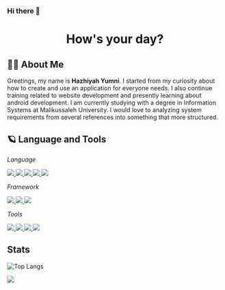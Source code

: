 ### Hi there 👋 

<h1 align="center"> How's your day?


## 🙋‍♂️ About Me
  
  Greetings, my name is **__Hazhiyah Yumni__**. I started from my curiosity about how to create and use an application for everyone needs. I also continue training related to website development and presently learning about android development. I am currently studying with a degree in Information Systems at Malikussaleh University. I would love to analyzing system requirements from several references into something that more structured.
  
## 🪐 Language and Tools
  *Language*
  <p align="left"> 
     <a href="https://www.w3.org/html/" target="_blank"> <img src="https://img.icons8.com/color/48/000000/html-5.png"/> </a> 
    <a href="https://www.w3schools.com/css/" target="_blank"> <img src="https://img.icons8.com/color/48/000000/css3.png"/> </a> 
    <a href="https://developer.mozilla.org/en-US/docs/Web/JavaScript" target="_blank"> <img src="https://img.icons8.com/color/48/000000/javascript.png"/> </a> 
    <a href="https://www.java.com" target="_blank"> <img src="https://img.icons8.com/color/48/000000/java-coffee-cup-logo.png"/> </a>
    <a style="padding-right:8px;" href="https://www.mysql.com/" target="_blank"> <img src="https://img.icons8.com/fluent/50/000000/mysql-logo.png"/> </a>
  </p>
  
  *Framework*
  <p align="left"> 
    <a href="https://getbootstrap.com" target="_blank"> <img src="https://img.icons8.com/color/48/000000/bootstrap.png"/> </a> 
    <a href="https://laravel.com" target="_blank"> <img src="https://img.icons8.com/fluency/48/000000/laravel.png"/> </a>
    <a href="https://codeigniter.com" target="_blank"><img src="https://img.icons8.com/external-tal-revivo-color-tal-revivo/48/000000/external-codeigniter-is-an-open-source-software-rapid-development-web-framework-logo-color-tal-revivo.png"/> </a>
  </p>
  
  *Tools*
  <p align="left">
  <a href="https://code.visualstudio.com" target"_blank"> <img src="https://img.icons8.com/color/48/000000/visual-studio-code-2019.png"/> </a>
  <a href="https://developer.android.com/studio" target="_blank"> <img src="https://img.icons8.com/color/48/000000/android-studio--v2.png"/> </a>
  <a href="https://www.jetbrains.com/idea/" target="_blank"> <img src="https://img.icons8.com/color/48/000000/intellij-idea.png"/> </a>
  <a href="https://www.figma.com" target="_blank"> <img src="https://img.icons8.com/color/48/000000/figma--v1.png"/> </a>
  </p>
  
  ## Stats
  ![Top Langs](https://github-readme-stats.vercel.app/api/top-langs/?username=hazhyni&layout=compact)
  
 ![](https://komarev.com/ghpvc/?username=your-github-username&color=dc143c)
